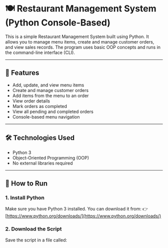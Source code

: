 # 🍽️ Restaurant Management System (Python Console-Based)

This is a simple Restaurant Management System built using Python. It allows you to manage menu items, create and manage customer orders, and view sales records. The program uses basic OOP concepts and runs in the command-line interface (CLI).

---

## 🔧 Features

- Add, update, and view menu items
- Create and manage customer orders
- Add items from the menu to an order
- View order details
- Mark orders as completed
- View all pending and completed orders
- Console-based menu navigation

---

## 🛠️ Technologies Used

- Python 3
- Object-Oriented Programming (OOP)
- No external libraries required

---

## 🚀 How to Run

### 1. **Install Python**
Make sure you have Python 3 installed. You can download it from:
👉 [https://www.python.org/downloads/](https://www.python.org/downloads/)

### 2. **Download the Script**

Save the script in a file called:

